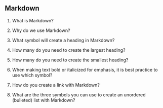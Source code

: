 ## Markdown
1. What is Markdown?

2. Why do we use Markdown?

3. What symbol will create a heading in Markdown?

4. How many do you need to create the largest heading?

5. How many do you need to create the smallest heading?

6. When making text bold or italicized for emphasis, it is best practice to use which symbol?

7. How do you create a link with Markdown?

8. What are the three symbols you can use to create an unordered (bulleted) list with Markdown?
